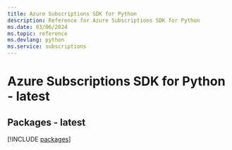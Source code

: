 ```yaml
---
title: Azure Subscriptions SDK for Python
description: Reference for Azure Subscriptions SDK for Python
ms.date: 03/06/2024
ms.topic: reference
ms.devlang: python
ms.service: subscriptions
---
```

# Azure Subscriptions SDK for Python - latest
## Packages - latest
[!INCLUDE [packages](subscriptions-index.md)]